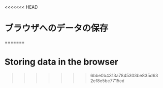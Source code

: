 
<<<<<<< HEAD
# ブラウザへのデータの保存
=======
# Storing data in the browser
>>>>>>> 6bbe0b4313a7845303be835d632ef8e5bc7715cd
